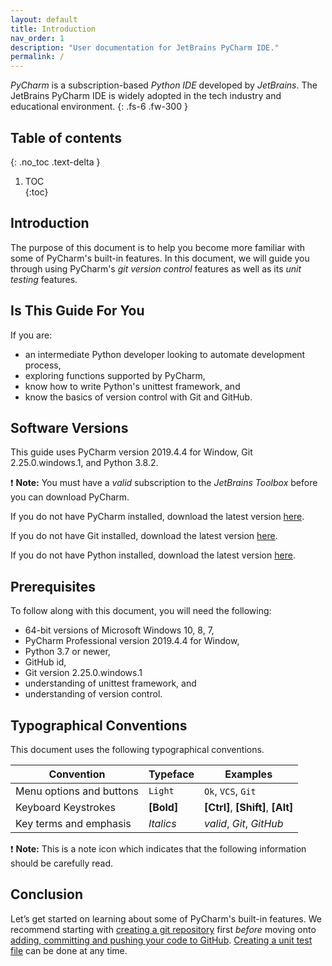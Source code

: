 ```yaml
---
layout: default
title: Introduction
nav_order: 1
description: "User documentation for JetBrains PyCharm IDE."
permalink: /
---
```


_PyCharm_ is a subscription-based _Python IDE_ developed by _JetBrains_. The JetBrains PyCharm IDE is widely adopted in the tech industry and educational environment.
{: .fs-6 .fw-300 }


## Table of contents	
{: .no_toc .text-delta }	
1. TOC	
{:toc}

## Introduction
The purpose of this document is to help you become more familiar with some of PyCharm's built-in features. In this document, we will guide you through using PyCharm's _git version control_ features as well as its _unit testing_ features.

## Is This Guide For You
If you are:
* an intermediate Python developer looking to automate development process,
* exploring functions supported by PyCharm,
* know how to write Python's unittest framework, and
* know the basics of version control with Git and GitHub.

## Software Versions
This guide uses PyCharm version 2019.4.4 for Window, Git 2.25.0.windows.1, and Python 3.8.2.

❗ **Note:** You must have a _valid_ subscription to the _JetBrains Toolbox_ before you can download PyCharm.

If you do not have PyCharm installed, download the latest version [here](https://www.jetbrains.com/pycharm/download/#section=windows).

If you do not have Git installed, download the latest version [here](https://git-scm.com/download/win).

If you do not have Python installed, download the latest version [here](https://www.python.org/downloads/).




## Prerequisites
To follow along with this document, you will need the following:
* 64-bit versions of Microsoft Windows 10, 8, 7,
* PyCharm Professional version 2019.4.4 for Window,
* Python 3.7 or newer,
* GitHub id,
* Git version 2.25.0.windows.1
* understanding of unittest framework, and
* understanding of version control.

## Typographical Conventions
This document uses the following typographical conventions.

| **Convention** | **Typeface** | **Examples** |
| -------------- | ------------ | ------------ |
| Menu options and buttons | ```Light``` | ```Ok```, ```VCS```, ```Git```|
| Keyboard Keystrokes | **[Bold]** | **[Ctrl]**, **[Shift]**, **[Alt]** |
| Key terms and emphasis | _Italics_ | _valid_, _Git_, _GitHub_ |

❗ **Note:** This is a note icon which indicates that the following information should be carefully read.

## Conclusion
Let’s get started on learning about some of PyCharm's built-in features. We recommend starting with [creating a git repository](https://dlee.ca/user-documentation/docs/task1/) first _before_ moving onto [adding, committing and pushing your code to GitHub](https://dlee.ca/user-documentation/docs/task3/). [Creating a unit test file](https://dlee.ca/user-documentation/docs/task2/) can be done at any time.
